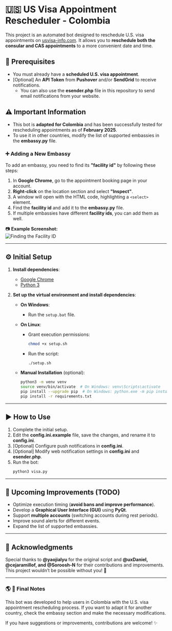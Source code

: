 # 🇺🇸 US Visa Appointment Rescheduler - Colombia  

This project is an automated bot designed to reschedule U.S. visa appointments on [usvisa-info.com](https://usvisa-info.com). It allows you to **reschedule both the consular and CAS appointments** to a more convenient date and time.  

## 📌 Prerequisites  
- You must already have a **scheduled U.S. visa appointment**.  
- [Optional] An **API Token** from **Pushover** and/or **SendGrid** to receive notifications.  
  - You can also use the **esender.php** file in this repository to send email notifications from your website.  

## ⚠️ Important Information  
- This bot is **adapted for Colombia** and has been successfully tested for rescheduling appointments as of **February 2025**.  
- To use it in other countries, modify the list of supported embassies in the **embassy.py** file.  

### ➕ Adding a New Embassy  
To add an embassy, you need to find its **"facility id"** by following these steps:  

1. In **Google Chrome**, go to the appointment booking page in your account.  
2. **Right-click** on the location section and select **"Inspect"**.  
3. A window will open with the HTML code, highlighting a `<select>` element.  
4. Find the **facility id** and add it to the **embassy.py** file.  
5. If multiple embassies have different **facility ids**, you can add them as well.  

📷 **Example Screenshot:**  
![Finding the Facility ID](https://github.com/Soroosh-N/us_visa_scheduler/blob/main/_img.png?raw=true)  

---

## ⚙️ Initial Setup  
1. **Install dependencies**:  
   - [Google Chrome](https://www.google.com/chrome/)  
   - [Python 3](https://www.python.org/downloads/)  

2. **Set up the virtual environment and install dependencies**:  
   - **On Windows**:  
     - Run the `setup.bat` file.  
   - **On Linux**:  
     - Grant execution permissions:  
       ```bash
       chmod +x setup.sh
       ```  
     - Run the script:  
       ```bash
       ./setup.sh
       ```  

   - **Manual Installation** (optional):  
     ```bash
     python3 -m venv venv  
     source venv/bin/activate  # On Windows: venv\Scripts\activate  
     pip install --upgrade pip  # On Windows: python.exe -m pip install --upgrade pip
     pip install -r requirements.txt  
     ```

---

## ▶️ How to Use  
1. Complete the initial setup.  
2. Edit the **config.ini.example** file, save the changes, and rename it to **config.ini**.  
3. [Optional] Configure push notifications in **config.ini**.  
4. [Optional] Modify web notification settings in **config.ini** and **esender.php**.  
5. Run the bot:  
   ```bash
   python3 visa.py
   ```

---

## 🚀 Upcoming Improvements (TODO)  
- Optimize execution timing (**avoid bans and improve performance**).  
- Develop a **Graphical User Interface (GUI)** using **PyQt**.  
- Support **multiple accounts** (switching accounts during rest periods).  
- Improve sound alerts for different events.  
- Expand the list of supported embassies.  

---

## 💙 Acknowledgments  
Special thanks to **@yaojialyu** for the original script and **@uxDaniel, @cejaramillof, and @Soroosh-N** for their contributions and improvements. This project wouldn’t be possible without you! 🚀  

---

### 🌎 **📌 Final Notes**  
This bot was developed to help users in Colombia with the U.S. visa appointment rescheduling process. If you want to adapt it for another country, check the embassy section and make the necessary modifications.  

If you have suggestions or improvements, contributions are welcome! ✨
